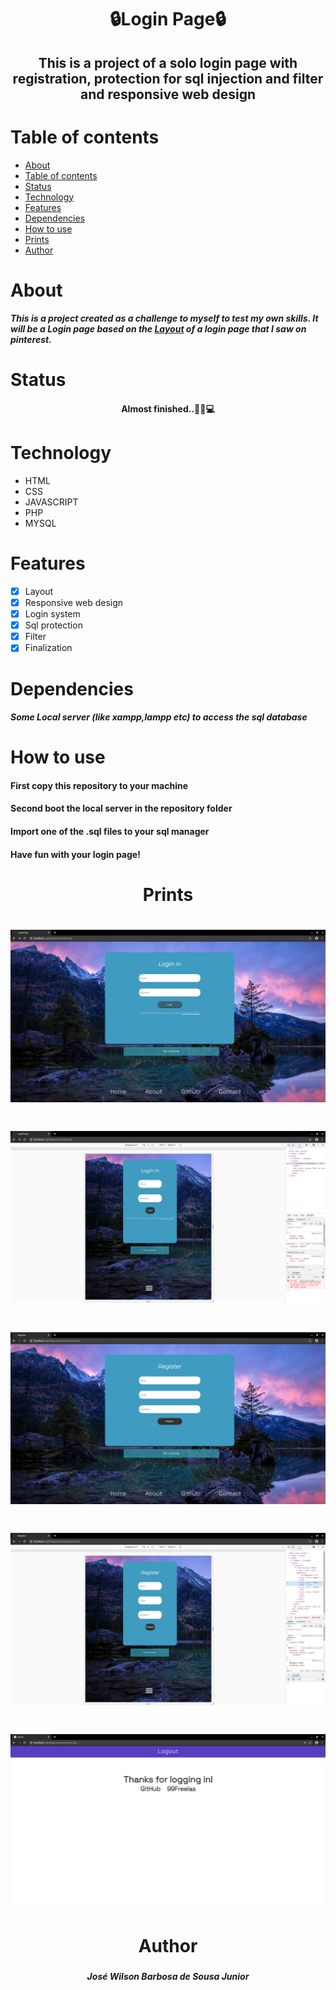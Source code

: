 # <h1 align="center">🔒Login Page🔒</h1>
## <p align="center">This is a project of a solo login page with registration, protection for sql injection and filter and responsive web design</p>

 # Table of contents
 
   * [About](#about)
   * [Table of contents](#table-of-contents)
   * [Status](#status)
   * [Technology](#technology)
   * [Features](#features)
   * [Dependencies](#dependencies)
   * [How to use](#how-to-use)
   * [Prints](#prints)
   * [Author](#author)
   

   
# About

##### This is a project created as a challenge to myself to test my own skills. It will be a Login page based on the [Layout](../layout/layout.md ) of a login page that I saw on pinterest.

# Status

#### <h4 align="center">Almost finished..🚧🔨💻</h4>

# Technology

  * HTML
  * CSS
  * JAVASCRIPT
  * PHP
  * MYSQL
  
# Features

  - [x] Layout
  - [x] Responsive web design
  - [X] Login system
  - [X] Sql protection
  - [X] Filter
  - [X] Finalization
  
# Dependencies

##### Some Local server (like xampp,lampp etc) to access the sql database

# How to use

#### First copy this repository to your machine
#### Second boot the local server in the repository folder
#### Import one of the .sql files to your sql manager
#### Have fun with your login page!

# <h1 align="center">Prints</h1>
![Print One](./Prints/Home.png)
==============================
![Print Two](./Prints/HomeResponsive.png)
==============================
![Print Three](./Prints/Register.png)
==============================
![Print Four](./Prints/RegisterResponsive.png)
==============================
![Print Five](./Prints/ThanksForLoginIn.png)
==============================

  
# <h1 align="center">Author</h1>

##### <h5 align="center">José Wilson Barbosa de Sousa Junior</h5>

